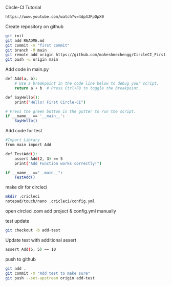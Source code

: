 

Circle-CI Tutorial
```bash
https://www.youtube.com/watch?v=4dp4JFpOpX0
```

Create repository on github
```bash
git init
git add README.md
git commit -m "first commit"
git branch -M main
git remote add origin https://github.com/maheshmechengg/CircleCI_First.git
git push -u origin main
```

Add code in main.py
```bash
def Add(a, b):
    # Use a breakpoint in the code line below to debug your script.
    return a + b  # Press Ctrl+F8 to toggle the breakpoint.

def SayHello():
    print("Hello! First Circle-CI")

# Press the green button in the gutter to run the script.
if __name__ == '__main__':
    SayHello()

```


Add code for test
```bash
#Import Library
from main import Add

def TestAdd():
    assert Add(2, 3) == 5
    print("Add Function works correctly!")

if __name__ =="__main__":
    TestAdd()
```

make dir for circleci
```bash
mkdir .cricleci
notepad/touch/nano .cricleci/config.yml
```

open circleci.com
add project & config.yml manually

test update

```bash
git checkout -b add-test

```

Update test with additional assert
```bash
assert Add(5, 5) == 10
```

push to github
```bash
git add .
git commit -m "Add test to make sure"
git push --set-upstream origin add-test
```



